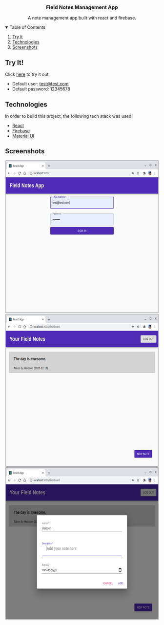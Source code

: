 <h3 align="center">Field Notes Management App</h3>
<p align="center">
	A note management app built with react and firebase.
</p>


<!-- TABLE OF CONTENTS -->
<details open="open">
  <summary>Table of Contents</summary>
  <ol>
    <li>
      <a href="#try-it">Try it</a>
    </li>
    <li>
      <a href="#technologies">Technologies</a>
    </li>
	<li>
      <a href="#screenshots">Screenshots</a>
    </li>

  </ol>
</details>

## Try It!
Click [here](https://field-notes-app.web.app/) to try it out.
* Default user: test@test.com
* Default password: 12345678

## Technologies
In order to build this project, the following tech stack was used.
* [React](https://reactjs.org/)
* [Firebase](https://firebase.google.com/)
* [Material UI](https://material-ui.com/)

## Screenshots
<img src="img/01screenshot.png" alt="Screenshot" height="500">
<img src="img/02screenshot.png" alt="Screenshot" height="500">
<img src="img/03screenshot.png" alt="Screenshot" height="500">
